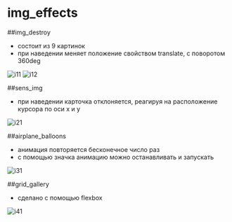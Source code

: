 # img_effects

##img_destroy

* состоит из 9 картинок
* при наведении меняет положение свойством translate, с поворотом 360deg

![i11](https://user-images.githubusercontent.com/60944202/137797040-8ec9c2b4-862a-4293-b420-a87dfe37f50a.png)
![i12](https://user-images.githubusercontent.com/60944202/137797080-66a49f71-3a67-4daf-84ee-2f31e7920e8e.png)

##sens_img

* при наведении карточка отклоняется, реагируя на расположение курсора по оси x и y

![i21](https://user-images.githubusercontent.com/60944202/137797357-1d1f9e74-9979-4f90-9520-336ee2f7eb81.png)

##airplane_balloons

* анимация повторяется бесконечное число раз
* с помощью значка анимацию можно останавливать и запускать

![i31](https://user-images.githubusercontent.com/60944202/137797822-24b9d20a-88ef-4988-8c68-b11e9251fbf5.png)

##grid_gallery

* сделано с помощью flexbox

![i41](https://user-images.githubusercontent.com/60944202/137798188-a09d313c-fc2e-4e31-9474-36777a1eb2cc.png)
